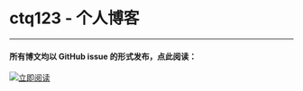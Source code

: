 # ctq123 - 个人博客

---

#### 所有博文均以 GitHub issue 的形式发布，点此阅读：
[![立即阅读](https://cloud.githubusercontent.com/assets/1231359/13027636/6fdae1a6-d291-11e5-9126-68bd3d2ed778.png)](https://github.com/ctq123/blogs/issues)
